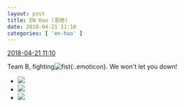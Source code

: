 ```yaml
---
layout: post
title: EN Hao (恩皓)
date: 2018-04-21 11:10
categories: [ 'en-hao' ]
---
```


<div class="weibo-info">
  <a href="https://weibo.com/6346318257/Gd5EYlLrR">2018-04-21 11:10</a>
</div>

Team B, fighting![fist](https://img.t.sinajs.cn/t4/appstyle/expression/ext/normal/86/2018new_quantou_org.png){:.emoticon}. We won't let you down!

<!-- more -->

<ul class="weibo-pic-list-1">
  <li class="weibo-pic">
    <a href="//wx3.sinaimg.cn/mw690/006VuvhTgy1fqk3q0wmjvj31aa0u0nau.jpg"><img src="//wx3.sinaimg.cn/thumb150/006VuvhTgy1fqk3q0wmjvj31aa0u0nau.jpg"/></a>
  </li>
  <li class="weibo-pic">
    <a href="//wx1.sinaimg.cn/mw690/006VuvhTgy1fqk3q1tfwzj31830u0k2q.jpg"><img src="//wx1.sinaimg.cn/thumb150/006VuvhTgy1fqk3q1tfwzj31830u0k2q.jpg"/></a>
  </li>
  <li class="weibo-pic">
    <a href="//wx1.sinaimg.cn/mw690/006VuvhTgy1fqk3q2uh5hj31860u0k3v.jpg"><img src="//wx1.sinaimg.cn/thumb150/006VuvhTgy1fqk3q2uh5hj31860u0k3v.jpg"/></a>
  </li>
</ul>
